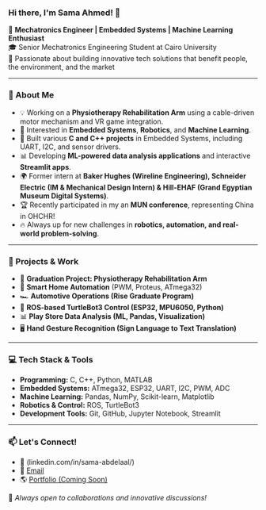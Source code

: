 ### Hi there, I'm Sama Ahmed! 👋

🚀 **Mechatronics Engineer | Embedded Systems | Machine Learning Enthusiast**  
🎓 Senior Mechatronics Engineering Student at Cairo University  
📌 Passionate about building innovative tech solutions that benefit people, the environment, and the market  

---

### 🌟 About Me
- 💡 Working on a **Physiotherapy Rehabilitation Arm** using a cable-driven motor mechanism and VR game integration.
- 🤖 Interested in **Embedded Systems**, **Robotics**, and **Machine Learning**.
- 🔧 Built various **C and C++ projects** in Embedded Systems, including UART, I2C, and sensor drivers.
- 📊 Developing **ML-powered data analysis applications** and interactive **Streamlit apps**.
- 🌍 Former intern at **Baker Hughes (Wireline Engineering), Schneider Electric (IM & Mechanical Design Intern) & Hill-EHAF (Grand Egyptian Museum Digital Systems)**.
- 🏆 Recently participated in my an **MUN conference**, representing China in OHCHR!
- 🔥 Always up for new challenges in **robotics, automation, and real-world problem-solving**.

---

### 🔨 Projects & Work
- 🦾 **Graduation Project: Physiotherapy Rehabilitation Arm**
- 🏡 **Smart Home Automation** (PWM, Proteus, ATmega32)
- 🏎 **Automotive Operations (Rise Graduate Program)**
- 🤖 **ROS-based TurtleBot3 Control (ESP32, MPU6050, Python)**
- 📊 **Play Store Data Analysis (ML, Pandas, Visualization)**
- 🖥 **Hand Gesture Recognition (Sign Language to Text Translation)**

---

### 💻 Tech Stack & Tools
- **Programming:** C, C++, Python, MATLAB
- **Embedded Systems:** ATmega32, ESP32, UART, I2C, PWM, ADC
- **Machine Learning:** Pandas, NumPy, Scikit-learn, Matplotlib
- **Robotics & Control:** ROS, TurtleBot3
- **Development Tools:** Git, GitHub, Jupyter Notebook, Streamlit

---

### 📫 Let's Connect!
- 💼 (linkedin.com/in/sama-abdelaal/)
- 📧 [Email](samaabdelaal275@gmail.com)  
- 🌎 [Portfolio (Coming Soon)](#)  

🚀 *Always open to collaborations and innovative discussions!*

